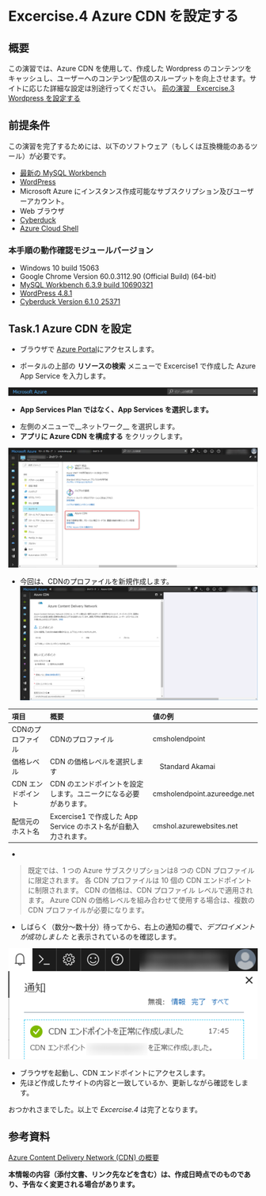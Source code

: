 # Excercise.4 Azure CDN を設定する

## 概要
この演習では、Azure CDN を使用して、作成した Wordpress のコンテンツをキャッシュし、ユーザーへのコンテンツ配信のスループットを向上させます。サイトに応じた詳細な設定は別途行ってください。
[前の演習　Excercise.3 Wordpress を設定する](./Excercise3-SetUpWP.md)

## 前提条件
この演習を完了するためには、以下のソフトウェア（もしくは互換機能のあるツール）が必要です。

* [最新の MySQL Workbench](https://dev.mysql.com/downloads/workbench/)
* [WordPress](https://wordpress.org/download/)
* Microsoft Azure にインスタンス作成可能なサブスクリプション及びユーザーアカウント。
* Web ブラウザ
* [Cyberduck](https://cyberduck.io/)
* [Azure Cloud Shell](https://docs.microsoft.com/ja-jp/azure/cloud-shell/overview)

### 本手順の動作確認モジュールバージョン
* Windows 10 build 15063
* Google Chrome Version 60.0.3112.90 (Official Build) (64-bit)
* [MySQL Workbench 6.3.9 build 10690321](https://dev.mysql.com/downloads/workbench/)
* [WordPress 4.8.1](https://wordpress.org/download/)
* [Cyberduck Version 6.1.0 25371](https://cyberduck.io/)

## Task.1 Azure CDN を設定
- ブラウザで [Azure Portal](http://portal.azure.com/)にアクセスします。

- ポータルの上部の __リソースの検索__ メニューで Excercise1 で作成した Azure App Service を入力します。

![Ex2-5](./Picture/Ex2-5.png)

* __App Services Plan ではなく、App Services を選択します。__

- 左側のメニューで__ネットワーク__ を選択します。
- __アプリに Azure CDN を構成する__ をクリックします。

![Ex4-1](./Picture/Ex4-1.png)

- 今回は、CDNのプロファイルを新規作成します。
![Ex4-2](./Picture/Ex4-2.png)

| 項目 | 概要 | 値の例 |
|:----------|:------------|:-------------|
| CDNのプロファイル | CDNのプロファイル | cmsholendpoint |
| 価格レベル | CDN の価格レベルを選択します |　Standard Akamai |
| CDN エンドポイント | CDN のエンドポイントを設定します。ユニークになる必要があります。 | cmsholendpoint.azureedge.net|
| 配信元のホスト名 | Excercise1 で作成した App Service のホスト名が自動入力されます。| cmshol.azurewebsites.net |

- 
>既定では、1 つの Azure サブスクリプションは8 つの CDN プロファイルに限定されます。 
>各 CDN プロファイルは 10 個の CDN エンドポイントに制限されます。
>CDN の価格は、CDN プロファイル レベルで適用されます。 
>Azure CDN の価格レベルを組み合わせて使用する場合は、複数の CDN プロファイルが必要になります。

- しばらく（数分～数十分）待ってから、右上の通知の欄で、_デプロイメントが成功しました_ と表示されているのを確認します。

![Ex4-3](./Picture/Ex4-3.png)

- ブラウザを起動し、CDN エンドポイントにアクセスします。
- 先ほど作成したサイトの内容と一致しているか、更新しながら確認をします。

おつかれさまでした。以上で _Excercise.4_ は完了となります。

## 参考資料 

[Azure Content Delivery Network (CDN) の概要](https://docs.microsoft.com/ja-jp/azure/cdn/cdn-overview)


__本情報の内容（添付文書、リンク先などを含む）は、作成日時点でのものであり、予告なく変更される場合があります。__